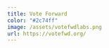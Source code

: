 ```yaml
---
title: Vote Forward
color: "#2c74ff"
image: /assets/votefwdlabs.png
url: https://votefwd.org/
---
```

